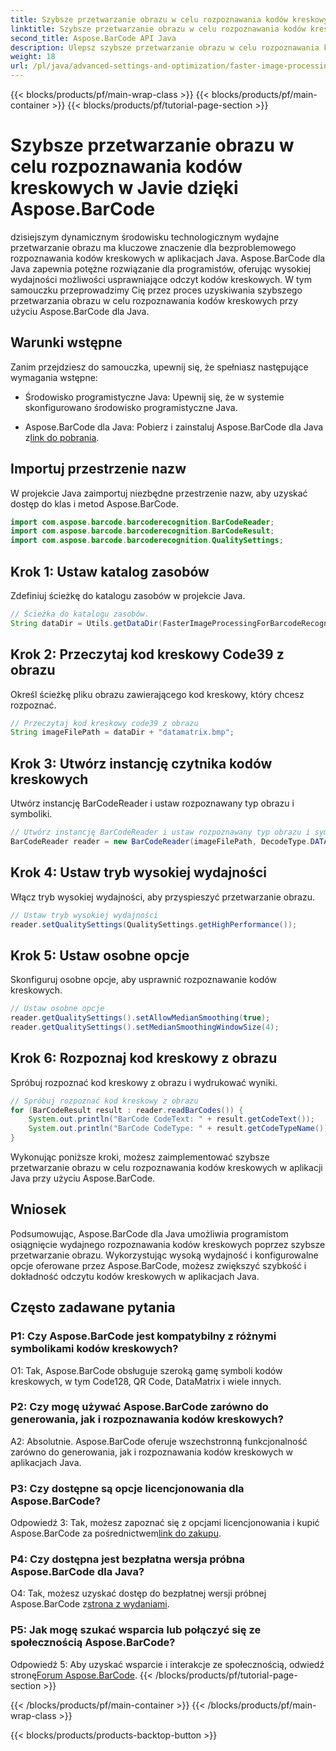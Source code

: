 ```yaml
---
title: Szybsze przetwarzanie obrazu w celu rozpoznawania kodów kreskowych w Javie dzięki Aspose.BarCode
linktitle: Szybsze przetwarzanie obrazu w celu rozpoznawania kodów kreskowych
second_title: Aspose.BarCode API Java
description: Ulepsz szybsze przetwarzanie obrazu w celu rozpoznawania kodów kreskowych w Javie za pomocą Aspose.BarCode. Postępuj zgodnie z naszym przewodnikiem krok po kroku, aby przyspieszyć przetwarzanie obrazu.
weight: 18
url: /pl/java/advanced-settings-and-optimization/faster-image-processing-barcode-recognition/
---
```


{{< blocks/products/pf/main-wrap-class >}}
{{< blocks/products/pf/main-container >}}
{{< blocks/products/pf/tutorial-page-section >}}

# Szybsze przetwarzanie obrazu w celu rozpoznawania kodów kreskowych w Javie dzięki Aspose.BarCode


dzisiejszym dynamicznym środowisku technologicznym wydajne przetwarzanie obrazu ma kluczowe znaczenie dla bezproblemowego rozpoznawania kodów kreskowych w aplikacjach Java. Aspose.BarCode dla Java zapewnia potężne rozwiązanie dla programistów, oferując wysokiej wydajności możliwości usprawniające odczyt kodów kreskowych. W tym samouczku przeprowadzimy Cię przez proces uzyskiwania szybszego przetwarzania obrazu w celu rozpoznawania kodów kreskowych przy użyciu Aspose.BarCode dla Java.

## Warunki wstępne

Zanim przejdziesz do samouczka, upewnij się, że spełniasz następujące wymagania wstępne:

- Środowisko programistyczne Java: Upewnij się, że w systemie skonfigurowano środowisko programistyczne Java.

-  Aspose.BarCode dla Java: Pobierz i zainstaluj Aspose.BarCode dla Java z[link do pobrania](https://releases.aspose.com/barcode/java/).

## Importuj przestrzenie nazw

W projekcie Java zaimportuj niezbędne przestrzenie nazw, aby uzyskać dostęp do klas i metod Aspose.BarCode.

```java
import com.aspose.barcode.barcoderecognition.BarCodeReader;
import com.aspose.barcode.barcoderecognition.BarCodeResult;
import com.aspose.barcode.barcoderecognition.QualitySettings;


```

## Krok 1: Ustaw katalog zasobów

Zdefiniuj ścieżkę do katalogu zasobów w projekcie Java.

```java
// Ścieżka do katalogu zasobów.
String dataDir = Utils.getDataDir(FasterImageProcessingForBarcodeRecognition.class) + "BarcodeReader/advanced_features/";
```

## Krok 2: Przeczytaj kod kreskowy Code39 z obrazu

Określ ścieżkę pliku obrazu zawierającego kod kreskowy, który chcesz rozpoznać.

```java
// Przeczytaj kod kreskowy code39 z obrazu
String imageFilePath = dataDir + "datamatrix.bmp";
```

## Krok 3: Utwórz instancję czytnika kodów kreskowych

Utwórz instancję BarCodeReader i ustaw rozpoznawany typ obrazu i symboliki.

```java
// Utwórz instancję BarCodeReader i ustaw rozpoznawany typ obrazu i symboliki
BarCodeReader reader = new BarCodeReader(imageFilePath, DecodeType.DATA_MATRIX);
```

## Krok 4: Ustaw tryb wysokiej wydajności

Włącz tryb wysokiej wydajności, aby przyspieszyć przetwarzanie obrazu.

```java
// Ustaw tryb wysokiej wydajności
reader.setQualitySettings(QualitySettings.getHighPerformance());
```

## Krok 5: Ustaw osobne opcje

Skonfiguruj osobne opcje, aby usprawnić rozpoznawanie kodów kreskowych.

```java
// Ustaw osobne opcje
reader.getQualitySettings().setAllowMedianSmoothing(true);
reader.getQualitySettings().setMedianSmoothingWindowSize(4);
```

## Krok 6: Rozpoznaj kod kreskowy z obrazu

Spróbuj rozpoznać kod kreskowy z obrazu i wydrukować wyniki.

```java
// Spróbuj rozpoznać kod kreskowy z obrazu
for (BarCodeResult result : reader.readBarCodes()) {
    System.out.println("BarCode CodeText: " + result.getCodeText());
    System.out.println("BarCode CodeType: " + result.getCodeTypeName());
}
```

Wykonując poniższe kroki, możesz zaimplementować szybsze przetwarzanie obrazu w celu rozpoznawania kodów kreskowych w aplikacji Java przy użyciu Aspose.BarCode.

## Wniosek

Podsumowując, Aspose.BarCode dla Java umożliwia programistom osiągnięcie wydajnego rozpoznawania kodów kreskowych poprzez szybsze przetwarzanie obrazu. Wykorzystując wysoką wydajność i konfigurowalne opcje oferowane przez Aspose.BarCode, możesz zwiększyć szybkość i dokładność odczytu kodów kreskowych w aplikacjach Java.

## Często zadawane pytania

### P1: Czy Aspose.BarCode jest kompatybilny z różnymi symbolikami kodów kreskowych?

O1: Tak, Aspose.BarCode obsługuje szeroką gamę symboli kodów kreskowych, w tym Code128, QR Code, DataMatrix i wiele innych.

### P2: Czy mogę używać Aspose.BarCode zarówno do generowania, jak i rozpoznawania kodów kreskowych?

A2: Absolutnie. Aspose.BarCode oferuje wszechstronną funkcjonalność zarówno do generowania, jak i rozpoznawania kodów kreskowych w aplikacjach Java.

### P3: Czy dostępne są opcje licencjonowania dla Aspose.BarCode?

 Odpowiedź 3: Tak, możesz zapoznać się z opcjami licencjonowania i kupić Aspose.BarCode za pośrednictwem[link do zakupu](https://purchase.aspose.com/buy).

### P4: Czy dostępna jest bezpłatna wersja próbna Aspose.BarCode dla Java?

O4: Tak, możesz uzyskać dostęp do bezpłatnej wersji próbnej Aspose.BarCode z[strona z wydaniami](https://releases.aspose.com/).

### P5: Jak mogę szukać wsparcia lub połączyć się ze społecznością Aspose.BarCode?

 Odpowiedź 5: Aby uzyskać wsparcie i interakcje ze społecznością, odwiedź stronę[Forum Aspose.BarCode](https://forum.aspose.com/c/barcode/13).
{{< /blocks/products/pf/tutorial-page-section >}}

{{< /blocks/products/pf/main-container >}}
{{< /blocks/products/pf/main-wrap-class >}}

{{< blocks/products/products-backtop-button >}}
